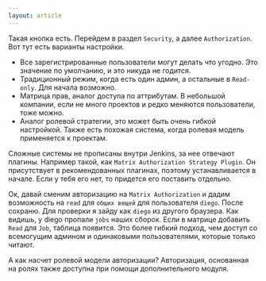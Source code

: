 ```yaml
---
layout: article
---
```

Такая кнопка есть. Перейдем в раздел `Security`, а далее `Authorization`. Вот тут есть варианты настройки.

- Все зарегистрированные пользователи могут делать что угодно. Это значение по умолчанию, и это никуда не годится.
- Традиционный режим, когда есть один админ, а остальные в `Read-only`. Для начала возможно.
- Матрица прав, аналог доступа по аттрибутам. В небольшой компании, если не много проектов и редко меняются пользователи, тоже можно.
- Аналог ролевой стратегии, это может быть очень гибкой настройкой. Также есть похожая система, когда ролевая модель применяется к проектам.

Сложные системы не прописаны внутри Jenkins, за нее отвечают плагины. Например такой, как `Matrix Authorization Strategy Plugin`. Он присутствует в рекомендованных плагинах, поэтому устанавливается в начале. Если у тебя его нет, то придется его поставить отдельно.

Ок, давай сменим авторизацию на `Matrix Authorization` и дадим возможность на `read` для `общих вещей` для пользователя `diego`. После сохраню. Для проверки я зайду как `diego` из другого браузера. Как видишь, у diego пропали `jobs` наших сборок. Если в матрице добавить `Read` для `Job`, таблица появится. Это более гибкий подход, чем доступ со всемогущим админом и одинаковыми пользователями, которые только читают.

А как насчет ролевой модели авторизации? Авторизация, основанная на ролях также доступна при помощи дополнительного модуля.
